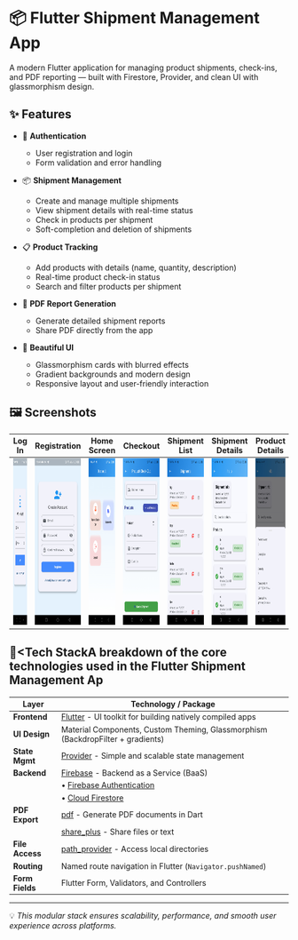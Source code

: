 # 📦 Flutter Shipment Management App

A modern Flutter application for managing product shipments, check-ins, and PDF reporting — built with Firestore, Provider, and clean UI with glassmorphism design.

## ✨ Features

- 🔐 **Authentication**
  - User registration and login
  - Form validation and error handling

- 📦 **Shipment Management**
  - Create and manage multiple shipments
  - View shipment details with real-time status
  - Check in products per shipment
  - Soft-completion and deletion of shipments

- 📋 **Product Tracking**
  - Add products with details (name, quantity, description)
  - Real-time product check-in status
  - Search and filter products per shipment

- 📄 **PDF Report Generation**
  - Generate detailed shipment reports
  - Share PDF directly from the app

- 💅 **Beautiful UI**
  - Glassmorphism cards with blurred effects
  - Gradient backgrounds and modern design
  - Responsive layout and user-friendly interaction

## 🖼️ Screenshots

| Log In | Registration | Home Screen | Checkout | Shipment List | Shipment Details | Product Details |
|-----------------|-----------------|-----------------|-----------------|-----------------|-----------------|-----------------|
| <img src="assets/ss/login.jpg" height="300"> | <img src="assets/ss/registration.jpg" height="300"> | <img src="assets/ss/home.jpg" height="300"> | <img src="assets/ss/checkout.jpg" height="300"> | <img src="assets/ss/shipment_l.jpg" height="300"> | <img src="assets/ss/shipment_d.jpg" height="300"> | <img src="assets/ss/product_d.jpg" height="300">


## 🧱<Tech StackA breakdown of the core technologies used in the Flutter Shipment Management Ap 

| Layer         | Technology / Package                                                                 |
|---------------|---------------------------------------------------------------------------------------|
| **Frontend**  | [Flutter](https://flutter.dev/) - UI toolkit for building natively compiled apps     |
| **UI Design** | Material Components, Custom Theming, Glassmorphism (BackdropFilter + gradients)      |
| **State Mgmt**| [Provider](https://pub.dev/packages/provider) - Simple and scalable state management |
| **Backend**   | [Firebase](https://firebase.google.com/) - Backend as a Service (BaaS)               |
|               | • [Firebase Authentication](https://firebase.google.com/products/auth)               |
|               | • [Cloud Firestore](https://firebase.google.com/products/firestore)                  |
| **PDF Export**| [pdf](https://pub.dev/packages/pdf) - Generate PDF documents in Dart                 |
|               | [share_plus](https://pub.dev/packages/share_plus) - Share files or text              |
| **File Access**| [path_provider](https://pub.dev/packages/path_provider) - Access local directories  |
| **Routing**   | Named route navigation in Flutter (`Navigator.pushNamed`)                            |
| **Form Fields**| Flutter Form, Validators, and Controllers                                           |

---

💡 _This modular stack ensures scalability, performance, and smooth user experience across platforms._
